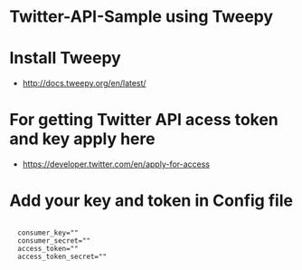 # Twitter-API-Sample using Tweepy
# Install Tweepy 
* http://docs.tweepy.org/en/latest/
# For getting Twitter API acess token and key apply here
* https://developer.twitter.com/en/apply-for-access
# Add your key and token in Config file
 <code>
  consumer_key=""
  consumer_secret=""
  access_token=""
  access_token_secret=""
 </code>
